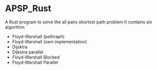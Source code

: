 # APSP_Rust
A Rust program to solve the all pairs shortest path problem
It contains six algorithm:
- Floyd-Warshall (pethraph)
- Floyd-Warshall (own implementation)
- Dijsktra
- Dijkstra parallel
- Floyd-Warshall Blocked
- Floyd-Warshall Parallel
